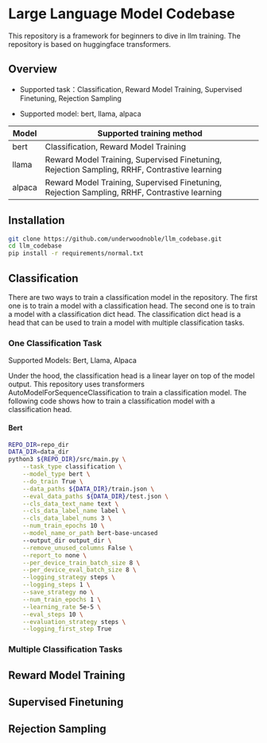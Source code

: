 # Large Language Model Codebase
This repository is a framework for beginners to dive in llm training. The repository is based on huggingface transformers.

## Overview
* Supported task：Classification, Reward Model Training, Supervised Finetuning, Rejection Sampling

* Supported model: bert, llama, alpaca 

| Model | Supported training method | 
| --- | --- | 
| bert | Classification, Reward Model Training |
| llama | Reward Model Training, Supervised Finetuning, Rejection Sampling, RRHF, Contrastive learning|
| alpaca | Reward Model Training, Supervised Finetuning, Rejection Sampling, RRHF, Contrastive learning|

## Installation
```bash
git clone https://github.com/underwoodnoble/llm_codebase.git
cd llm_codebase
pip install -r requirements/normal.txt
```
## Classification

There are two ways to train a classification model in the repository. The first one is to train a model with a classification head. The second one is to train a model with a classification dict head. The classification dict head is a head that can be used to train a model with multiple classification tasks.

### One Classification Task

Supported Models: Bert, Llama, Alpaca

Under the hood, the classification head is a linear layer on top of the model output. This repository uses transformers AutoModelForSequenceClassification to train a classification model. The following code shows how to train a classification model with a classification head.

#### Bert
```bash
REPO_DIR=repo_dir
DATA_DIR=data_dir
python3 ${REPO_DIR}/src/main.py \
    --task_type classification \
    --model_type bert \
    --do_train True \
    --data_paths ${DATA_DIR}/train.json \
    --eval_data_paths ${DATA_DIR}/test.json \
    --cls_data_text_name text \
    --cls_data_label_name label \
    --cls_data_label_nums 3 \
    --num_train_epochs 10 \
    --model_name_or_path bert-base-uncased
    --output_dir output_dir \
    --remove_unused_columns False \
    --report_to none \
    --per_device_train_batch_size 8 \
    --per_device_eval_batch_size 8 \
    --logging_strategy steps \
    --logging_steps 1 \
    --save_strategy no \
    --num_train_epochs 1 \
    --learning_rate 5e-5 \
    --eval_steps 10 \
    --evaluation_strategy steps \
    --logging_first_step True
```

### Multiple Classification Tasks

## Reward Model Training

## Supervised Finetuning

## Rejection Sampling

